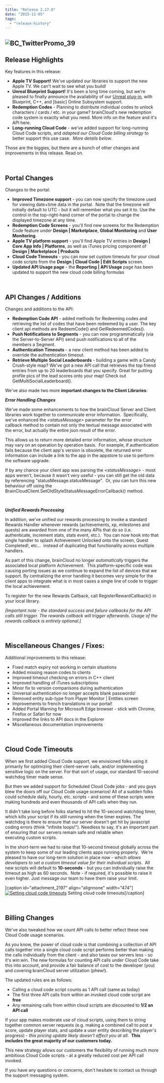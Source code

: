 ```yaml
---
title: "Release 2.17.0"
date: "2015-11-05"
tags: 
  - "release-history"
---
```


## ![BC_TwitterPromo_39](images/BC_TwitterPromo_39-1024x512.png)

## Release Highlights

Key features in this release:

- **Apple TV Support!** We've updated our libraries to support the new Apple TV. We can't wait to see what you build!
- **Unreal Blueprint Support!** It's been a long time coming, but we're pleased to finally announce the availability of our [Unreal plug-in](/learn/sdk-tutorials/unreal-tutorials/), with Blueprint, C++, and [basic] Online Subsystem support.
- **Redemption Codes** \- Planning to distribute individual codes to unlock characters / cards / etc. in your game? brainCloud's new redemption code system is exactly what you need. More info on the feature and it's API here.
- **Long-running Cloud Code** - we've added support for long-running Cloud Code scripts, and _adapted our Cloud Code billing strategy_ to better support this use case.  _More details below_.

Those are the biggies, but there are a bunch of other changes and improvements in this release. Read on.

 

## Portal Changes

Changes to the portal:

- **Improved Timezone support** - you can now specify the timezone used for viewing date+time data in the portal.  Note that the timezone will initially default to UTC - but it will remember what you set it to. Use the control in the top-right-hand corner of the portal to change the displayed timezone at any time.
- **Redemption Code Screens** - you'll find new screens for the Redemption Code feature under **Design | Marketplace**, **Global Monitoring** and **User Monitoring**.
- **Apple TV platform support** - you'll find Apple TV entries in **Design | Core App Info | Platforms**, as well as iTunes pricing component of **Design | Marketplace | Products**
- **Cloud Code Timeouts** - you can now set custom timeouts for your cloud code scripts from the **Design | Cloud Code | Edit Scripts** screen.
- **Updated API Usage page** - the **Reporting | API Usage** page has been updated to support the new cloud code billing formulas

 

## API Changes / Additions

Changes and additions to the API:

- **Redemption Code API** - added methods for Redeeming codes and retrieving the list of codes that have been redeemed by a user. The key client api methods are RedeemCode() and GetRedeemedCodes().
- **Push Notifications to Segments** - you can now programmatically (via the Server-to-Server API) send push notifications to all of the members a Segment.
- **Authentication Timeouts** - a new client method has been added to override the authentication timeout.
- **Retrieve Multiple Social Leaderboards** - building a game with a Candy Crush-style map? We've got a new API call that retrieves the top friend entries from up to 20 leaderboards that you specify. Great for putting profile pics of the lead scores onto your map! Check out GetMultiSocialLeaderboard().

We've also made two more **important changes to the Client Libraries**:

**_Error Handling Changes_**

We've made some enhancements to how the brainCloud Server and Client libraries work together to communicate error information.  Specifically, we've enhanced the _<statusMessage\>_ parameter for the error callback method to contain not only the textual message associated with the error, but actually the entire json result of the error.

This allows us to return more detailed error information, whose structure may vary on an operation by operation basis.  For example, if authentication fails because the client app's version is obsolete, the returned error information can include a link to the app in the appstore to use to perform the software upgrade.

If by any chance your client app was parsing the _<statusMessage\>_ - most apps weren't, because it wasn't very useful - you can still get the old data by referencing "statusMessage.statusMessage".  Or, you can turn this new behaviour off using the BrainCloudClient.SetOldStyleStatusMessageErrorCallback() method.

 

_**Unified Rewards Processing**_

In addition, we've unified our rewards processing to invoke a standard Rewards Handler whenever rewards (achievements, xp, milestones and quests) are awarded from one of the many APIs that do so (i.e. authenticate, increment stats, stats event, etc.).  You can now hook into that single handler to splash Achievement Unlocked onto the screen, Quest Completed!, etc...  instead of duplicating that functionality across multiple handlers.

As part of this change, brainCloud no longer _automatically_ triggers the associated local platform Achievement.  This platform-specific code was causing porting issues as we continue to expand the list of devices that we support. By centralizing the error handling it becomes very simple for the client apps to integrate what is in most cases a single line of code to trigger the local achievement.

To register for the new Rewards Callback, call RegisterRewardCallback() in your local library.

_[Important note - the standard success and failure callbacks for the API calls still trigger. The rewards callback will trigger afterwards. Usage of the rewards callback is entirely optional.]_

 

## Miscellaneous Changes / Fixes:

Additional improvements to this release:

- Fixed match expiry not working in certain situations
- Added missing reason codes to clients
- Improved timeout checking on errors in C++ client
- Improved handling of iTunes subscriptions
- Minor fix to version comparisons during authentication
- Universal authentication no longer accepts blank passwords!
- Removed entity sub-type from Player Monitor | Entities screen
- Improvements to french translations in our portal!
- Added Portal Warning for Microsoft Edge browser - stick with Chrome, Firefox or Safari for now
- Improved the links to API docs in the Explorer
- Miscellaneous documentation improvements

 

## Cloud Code Timeouts

When we first added Cloud Code support, we envisioned folks using it primarily for optimizing their client-server calls, and/or implementing sensitive logic on the server. For that sort of usage, our standard 10-second watchdog timer made sense.

But then we added support for Scheduled Cloud Code jobs - and you guys blew the doors off our Cloud Code usage scenarios! All of a sudden folks could schedule daily, hourly, etc. scripts - and some of these scripts were making hundreds and even thousands of API calls when they run.

It didn't take long before folks started to hit the 10-second watchdog timer, which kills your script if its still running when the timer expires. The watchdog is there to ensure that our server doesn't get hit by javascript coding errors (think "infinite loops!"). Needless to say, it's an important part of ensuring that our servers remain safe and reliable when executing custom scripts.

In the short-term we had to raise that 10-second timeout globally across the system to keep some of our leading clients apps running properly.  We're pleased to have our long-term solution in place now - which _allows developers to set a custom timeout value for their individual scripts_.  All new scripts will default to **10-seconds** - but you can individually raise the timeout as high as 60 seconds.  Note - if required, it's possible to raise it even higher. Just message our team to have them raise your limit.

[caption id="attachment\_2197" align="alignnone" width="474"][![Setting cloud code timeouts](images/Cloud_Code_Timeouts-1024x366.jpg)](images/Cloud_Code_Timeouts.jpg) Setting cloud code timeouts[/caption]

 

## Billing Changes

We've also tweaked how we count API calls to better reflect these new Cloud Code usage scenarios.

As you know, the power of cloud code is that combining a collection of API calls together into a single cloud code script performs better than making the calls individually from the client - and also taxes our servers less - so it's win:win. The new formulas for counting API calls under Cloud Code take this into account, and provide a fair balance of cost to the developer (you) and covering brainCloud server utilization (phew!).

The updated rules are as follows:

- Calling a cloud code script counts as 1 API call (same as today)
- The first three API calls from within an invoked cloud code script are **free**
- Any remaining calls from within cloud scripts are discounted to **1/2 an API call**

If your app makes moderate use of cloud scripts, using them to string together common server requests (e.g. making a combined call to post a score, update player stats, and update a user entity describing the player's progress) - _this pricing update likely doesn't affect you at all_.  **This includes the great majority of our customers today.**

This new strategy allows our customers the flexibility of running much more ambitious Cloud Code scripts - at a greatly reduced cost per API call invoked.

If you have any questions or concerns, don't hesitate to contact us through the support messaging system.
